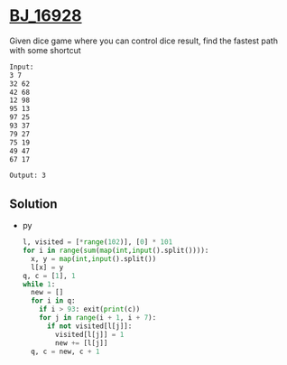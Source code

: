 # [BJ_16928](https://acmicpc.net/problem/16928)

Given dice game where you can control dice result, find the fastest path with some shortcut

```txt
Input:
3 7
32 62
42 68
12 98
95 13
97 25
93 37
79 27
75 19
49 47
67 17

Output: 3
```

## Solution

* py

  ```py
  l, visited = [*range(102)], [0] * 101
  for i in range(sum(map(int,input().split()))):
    x, y = map(int,input().split())
    l[x] = y
  q, c = [1], 1
  while 1:
    new = []
    for i in q:
      if i > 93: exit(print(c))
      for j in range(i + 1, i + 7):
        if not visited[l[j]]:
          visited[l[j]] = 1
          new += [l[j]]
    q, c = new, c + 1
  ```
